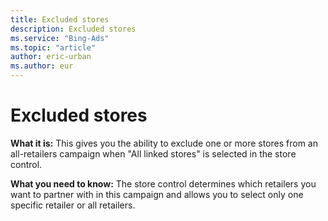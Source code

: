 ```yaml
---
title: Excluded stores
description: Excluded stores
ms.service: "Bing-Ads"
ms.topic: "article"
author: eric-urban
ms.author: eur
---
```


# Excluded stores

**What it is:** This gives you the ability to exclude one or more stores from an all-retailers campaign when "All linked stores" is selected in the store control.

**What you need to know:** The store control determines which retailers you want to partner with in this campaign and allows you to select only one specific retailer or all retailers.


